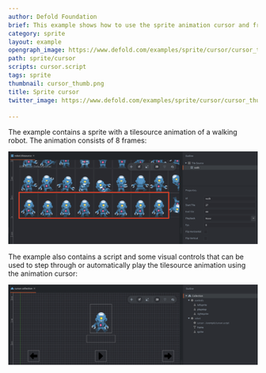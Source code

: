 ```yaml
---
author: Defold Foundation
brief: This example shows how to use the sprite animation cursor and frame count to manually select a specific frame
category: sprite
layout: example
opengraph_image: https://www.defold.com/examples/sprite/cursor/cursor_thumb.png
path: sprite/cursor
scripts: cursor.script
tags: sprite
thumbnail: cursor_thumb.png
title: Sprite cursor
twitter_image: https://www.defold.com/examples/sprite/cursor/cursor_thumb.png

---
```


The example contains a sprite with a tilesource animation of a walking robot. The animation consists of 8 frames:

![tilesource](tilesource.png)

The example also contains a script and some visual controls that can be used to step through or automatically play the tilesource animation using the animation cursor:

![collection](collection.png)